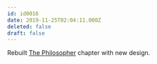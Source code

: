 ```yaml
---
id: id0016
date: 2019-11-25T02:04:11.000Z
deleted: false
draft: false
---
```


Rebuilt [The Philosopher][1] chapter with new design.

[1]: the-philosopher.html